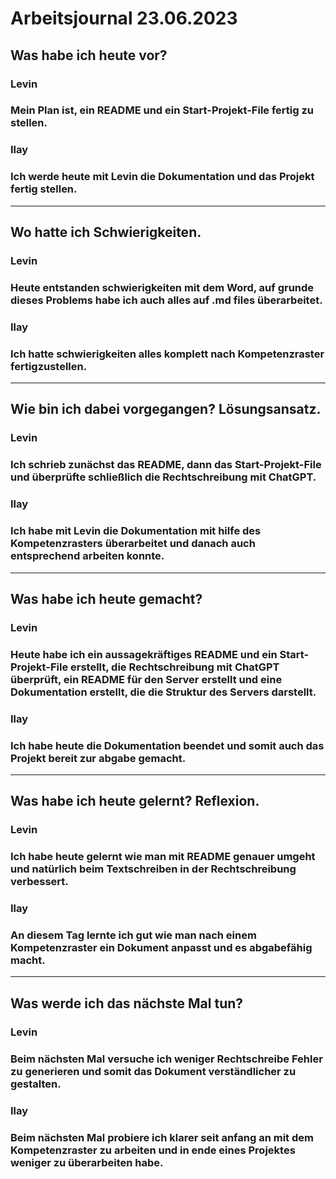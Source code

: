 # Arbeitsjournal 23.06.2023

## Was habe ich heute vor?

### Levin
### Mein Plan ist, ein README und ein Start-Projekt-File fertig zu stellen.

### Ilay
### Ich werde heute mit Levin die Dokumentation und das Projekt fertig stellen.
---
## Wo hatte ich Schwierigkeiten.

### Levin
### Heute entstanden schwierigkeiten mit dem Word, auf grunde dieses Problems habe ich auch alles auf .md files überarbeitet.

### Ilay
### Ich hatte schwierigkeiten alles komplett nach Kompetenzraster fertigzustellen.
---
## Wie bin ich dabei vorgegangen? Lösungsansatz.

### Levin
### Ich schrieb zunächst das README, dann das Start-Projekt-File und überprüfte schließlich die Rechtschreibung mit ChatGPT.

### Ilay
### Ich habe mit Levin die Dokumentation mit  hilfe des Kompetenzrasters überarbeitet und danach auch entsprechend arbeiten konnte.
---
## Was habe ich heute gemacht?

### Levin
### Heute habe ich ein aussagekräftiges README und ein Start-Projekt-File erstellt, die Rechtschreibung mit ChatGPT überprüft, ein README für den Server erstellt und eine Dokumentation erstellt, die die Struktur des Servers darstellt.

### Ilay
### Ich habe heute die Dokumentation beendet und somit auch das Projekt bereit zur abgabe gemacht.
---
## Was habe ich heute gelernt? Reflexion.

### Levin
### Ich habe heute gelernt wie man mit README genauer umgeht und natürlich beim Textschreiben in der Rechtschreibung verbessert.

### Ilay
### An diesem Tag lernte ich gut wie man nach einem Kompetenzraster ein Dokument anpasst und es abgabefähig macht.
---
## Was werde ich das nächste Mal tun?

### Levin
### Beim nächsten Mal versuche ich weniger Rechtschreibe Fehler zu generieren und somit das Dokument verständlicher zu gestalten.

### Ilay
### Beim nächsten Mal probiere ich klarer seit anfang an mit dem Kompetenzraster zu arbeiten und in ende eines Projektes weniger zu überarbeiten habe.

